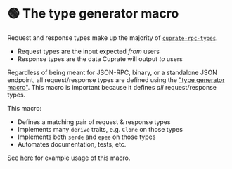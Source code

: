 # 🟢 The type generator macro
Request and response types make up the majority of [`cuprate-rpc-types`](https://doc.cuprate.org/cuprate_rpc_types).

- Request types are the input expected _from_ users
- Response types are the data Cuprate will output _to_ users

Regardless of being meant for JSON-RPC, binary, or a standalone JSON endpoint,
all request/response types are defined using the ["type generator macro"](https://github.com/Cuprate/cuprate/blob/bd375eae40acfad7c8d0205bb10afd0b78e424d2/rpc/types/src/macros.rs#L46). This macro is important because it defines _all_ request/response types.

This macro:
- Defines a matching pair of request & response types
- Implements many `derive` traits, e.g. `Clone` on those types
- Implements both `serde` and `epee` on those types
- Automates documentation, tests, etc.

See [here](https://github.com/Cuprate/cuprate/blob/bd375eae40acfad7c8d0205bb10afd0b78e424d2/rpc/types/src/macros.rs#L46) for example usage of this macro.